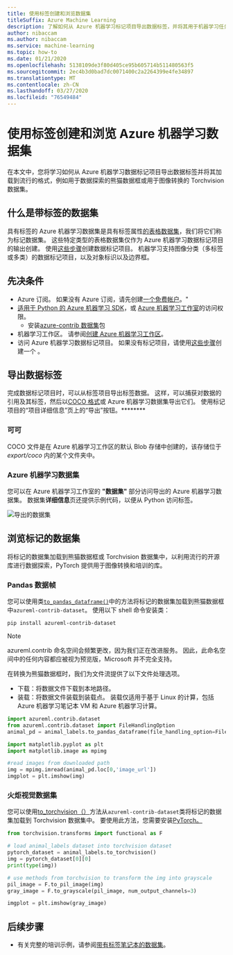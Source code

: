 ```yaml
---
title: 使用标签创建和浏览数据集
titleSuffix: Azure Machine Learning
description: 了解如何从 Azure 机器学习标记项目导出数据标签，并将其用于机器学习任务。
author: nibaccam
ms.author: nibaccam
ms.service: machine-learning
ms.topic: how-to
ms.date: 01/21/2020
ms.openlocfilehash: 5138109de3f80d405ce95b605714b511480563f5
ms.sourcegitcommit: 2ec4b3d0bad7dc0071400c2a2264399e4fe34897
ms.translationtype: MT
ms.contentlocale: zh-CN
ms.lasthandoff: 03/27/2020
ms.locfileid: "76549484"
---
```

# <a name="create-and-explore-azure-machine-learning-dataset-with-labels"></a>使用标签创建和浏览 Azure 机器学习数据集

在本文中，您将学习如何从 Azure 机器学习数据标记项目导出数据标签并将其加载到流行的格式，例如用于数据探索的熊猫数据框或用于图像转换的 Torchvision 数据集。 

## <a name="what-are-datasets-with-labels"></a>什么是带标签的数据集 

具有标签的 Azure 机器学习数据集是具有标签属性[的表格数据集](how-to-create-register-datasets.md#dataset-types)，我们将它们称为标记数据集。 这些特定类型的表格数据集仅作为 Azure 机器学习数据标记项目的输出创建。 使用[这些步骤](how-to-create-labeling-projects.md)创建数据标记项目。 机器学习支持图像分类（多标签或多类）的数据标记项目，以及对象标识以及边界框。

## <a name="prerequisites"></a>先决条件

* Azure 订阅。 如果没有 Azure 订阅，请先创建[一个免费帐户](https://aka.ms/AMLFree)。"
* [适用于 Python 的 Azure 机器学习 SDK](https://docs.microsoft.com/python/api/overview/azure/ml/intro?view=azure-ml-py)，或 [Azure 机器学习工作室](https://ml.azure.com/)的访问权限。
    * 安装[azure-contrib 数据集](https://docs.microsoft.com/python/api/azureml-contrib-dataset/?view=azure-ml-py)包
* 机器学习工作区。 请参阅[创建 Azure 机器学习工作区](how-to-manage-workspace.md)。
* 访问 Azure 机器学习数据标记项目。 如果没有标记项目，请使用[这些步骤](how-to-create-labeling-projects.md)创建一个 。

## <a name="export-data-labels"></a>导出数据标签 

完成数据标记项目时，可以从标签项目导出标签数据。 这样，可以捕获对数据的引用及其标签，然后以[COCO 格式](http://cocodataset.org/#format-data)或 Azure 机器学习数据集导出它们。 使用标记项目的“项目详细信息”页上的“导出”按钮。********

### <a name="coco"></a>可可 

 COCO 文件是在 Azure 机器学习工作区的默认 Blob 存储中创建的，该存储位于 *export/coco* 内的某个文件夹中。 

### <a name="azure-machine-learning-dataset"></a>Azure 机器学习数据集

您可以在 Azure 机器学习工作室的 **"数据集"** 部分访问导出的 Azure 机器学习数据集。 数据集**详细信息**页还提供示例代码，以便从 Python 访问标签。

![导出的数据集](./media/how-to-create-labeling-projects/exported-dataset.png)

## <a name="explore-labeled-datasets"></a>浏览标记的数据集

将标记的数据集加载到熊猫数据框或 Torchvision 数据集中，以利用流行的开源库进行数据探索，PyTorch 提供用于图像转换和培训的库。

### <a name="pandas-dataframe"></a>Pandas 数据帧

您可以使用类[`to_pandas_dataframe()`](https://docs.microsoft.com/python/api/azureml-core/azureml.data.tabulardataset?view=azure-ml-py#to-pandas-dataframe-on-error--null---out-of-range-datetime--null--)中的方法将标记的数据集加载到熊猫数据框中`azureml-contrib-dataset`。 使用以下 shell 命令安装类： 

```shell
pip install azureml-contrib-dataset
```

>[!NOTE]
>azureml.contrib 命名空间会频繁更改，因为我们正在改进服务。 因此，此命名空间中的任何内容都应被视为预览版，Microsoft 并不完全支持。

在转换为熊猫数据框时，我们为文件流提供了以下文件处理选项。
* 下载：将数据文件下载到本地路径。
* 装载：将数据文件装载到装载点。 装载仅适用于基于 Linux 的计算，包括 Azure 机器学习笔记本 VM 和 Azure 机器学习计算。

```Python
import azureml.contrib.dataset
from azureml.contrib.dataset import FileHandlingOption
animal_pd = animal_labels.to_pandas_dataframe(file_handling_option=FileHandlingOption.DOWNLOAD, target_path='./download/', overwrite_download=True)

import matplotlib.pyplot as plt
import matplotlib.image as mpimg

#read images from downloaded path
img = mpimg.imread(animal_pd.loc[0,'image_url'])
imgplot = plt.imshow(img)
```

### <a name="torchvision-datasets"></a>火炬视觉数据集

您可以使用[to_torchvision（）](https://docs.microsoft.com/python/api/azureml-contrib-dataset/azureml.contrib.dataset.tabulardataset?view=azure-ml-py#to-torchvision--)方法从`azureml-contrib-dataset`类将标记的数据集加载到 Torchvision 数据集中。 要使用此方法，您需要安装[PyTorch。](https://pytorch.org/) 

```python
from torchvision.transforms import functional as F

# load animal_labels dataset into torchvision dataset
pytorch_dataset = animal_labels.to_torchvision()
img = pytorch_dataset[0][0]
print(type(img))

# use methods from torchvision to transform the img into grayscale
pil_image = F.to_pil_image(img)
gray_image = F.to_grayscale(pil_image, num_output_channels=3)

imgplot = plt.imshow(gray_image)
```

## <a name="next-steps"></a>后续步骤

* 有关完整的培训示例，请参阅[带有标签笔记本的数据集](https://github.com/Azure/MachineLearningNotebooks/blob/master/how-to-use-azureml/work-with-data/datasets-tutorial/labeled-datasets/labeled-datasets.ipynb)。
